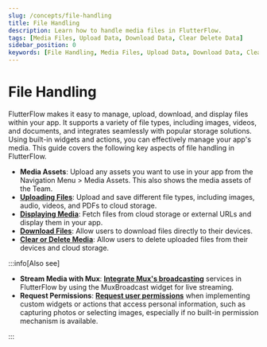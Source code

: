 ```yaml
---
slug: /concepts/file-handling
title: File Handling
description: Learn how to handle media files in FlutterFlow.
tags: [Media Files, Upload Data, Download Data, Clear Delete Data]
sidebar_position: 0
keywords: [File Handling, Media Files, Upload Data, Download Data, Clear Delete Data, Media Management, Assets, Display Media, Media Widgets]
---
```


# File Handling

FlutterFlow makes it easy to manage, upload, download, and display files within your app. It supports a variety of file types, including images, videos, and documents, and integrates seamlessly with popular storage solutions. Using built-in widgets and actions, you can effectively manage your app's media. This guide covers the following key aspects of file handling in FlutterFlow.

- **Media Assets**: Upload any assets you want to use in your app from the Navigation Menu > Media Assets. This also shows the media assets of the Team.
- [**Uploading Files**](uploading-files.md): Upload and save different file types, including images, audio, videos, and PDFs to cloud storage.
- [**Displaying Media**](displaying-media.md): Fetch files from cloud storage or external URLs and display them in your app.
- [**Download Files**](download-file.md): Allow users to download files directly to their devices.
- [**Clear or Delete Media**](clear-delete-media.md): Allow users to delete uploaded files from their devices and cloud storage.

:::info[Also see]

- **Stream Media with Mux**: [**Integrate Mux's broadcasting**](../../ff-integrations/streaming/mux/initial-setup.md) services in FlutterFlow by using the MuxBroadcast widget for live streaming.
- **Request Permissions**: [**Request user permissions**](../../resources/projects/settings/project-setup.md#request-permission-action) when implementing custom widgets or actions that access personal information, such as capturing photos or selecting images, especially if no built-in permission mechanism is available.

:::